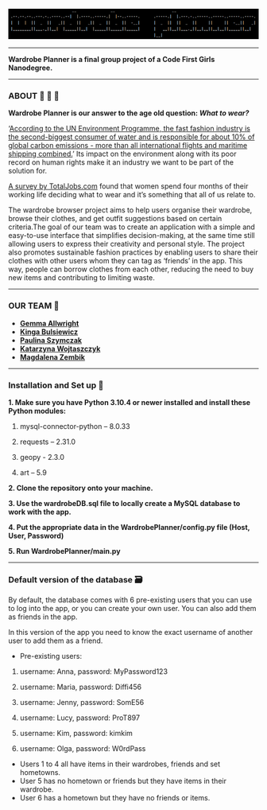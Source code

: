 ![Wardrobe Planner logo](https://raw.githubusercontent.com/FinalProjectTeam5/WardrobePlanner/main/wardrobe_planner-logo.png?token=GHSAT0AAAAAACAK5XJS7CKFYVCXV543ZTR6ZDTXAEA "logo")
___
**Wardrobe Planner is a final group project of a Code First Girls Nanodegree.**
___
### ABOUT 👕 👗 👔
**Wardrobe Planner is our answer to the age old question: *What to wear?***


‘[According to the UN Environment Programme, the fast fashion industry is the second-biggest consumer of water and is responsible for about 10% of global carbon emissions - more than all international flights and maritime shipping combined.](https://earth.org/fast-fashions-detrimental-effect-on-the-environment/)’ Its impact on the environment along with its poor record on human rights make it an industry we want to be part of the solution for. 

[A survey by TotalJobs.com](https://www.independent.co.uk/life-style/work-clothes-average-woman-four-months-lifetime-officewear-suits-skirts-jackets-dresses-fashion-a8090531.html
) found that women spend four months of their working life deciding what to wear and it’s something that all of us relate to.

The wardrobe browser project aims to help users organise their wardrobe, browse their clothes, and get outfit suggestions based on certain criteria.The goal of our team  was to create an application with a simple and easy-to-use interface that simplifies decision-making, at the same time still  allowing users to express their creativity and personal style.
The project also promotes sustainable fashion practices by enabling users to share their clothes with other users whom they can tag as ‘friends’ in the app.  This way, people can borrow clothes from each other, reducing the need to buy new items and contributing to limiting waste.

___
### OUR TEAM 🙆

- **[Gemma Allwright](https://github.com/allwrightgemma)**
- **[Kinga Bulsiewicz](https://github.com/kin-b)**
- **[Paulina Szymczak](https://github.com/PaulinaSzymczak)**
- **[Katarzyna Wojtaszczyk](https://github.com/KWojtaszczyk)**
- **[Magdalena Zembik](https://github.com/magdazembik)**

___
### Installation and Set up 🔧

**1. Make sure you have Python 3.10.4 or newer installed and install these Python modules:**

   1. mysql-connector-python – 8.0.33

   2. requests – 2.31.0
    
   3. geopy - 2.3.0
    
   4. art – 5.9

**2. Clone the repository onto your machine.**

**3. Use the wardrobeDB.sql file to locally create a MySQL database to work with the app.**

**4. Put the appropriate data in the WardrobePlanner/config.py file (Host, User, Password)**

**5. Run WardrobePlanner/main.py**
___
### Default version of the database  🗃️

By default, the database comes with 6 pre-existing users that you can use to log into the app, or you can create your own user.
You can also add them as friends in the app.

In this version of the app you need to know the exact username of another user to add them as a friend.

- Pre-existing users:

1. username: Anna,
password:  MyPassword123

2. username: Maria,
password: Diffi456

3. username: Jenny,
password: SomE56

4. username: Lucy,
password: ProT897

5. username: Kim,
password: kimkim

6. username: Olga,
password: W0rdPass

- Users 1 to 4 all have items in their wardrobes, friends and set hometowns.
- User 5 has no hometown or friends but they have items in their wardrobe.
- User 6 has a hometown but they have no friends or items.
